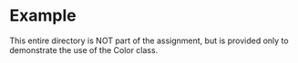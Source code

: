 Example
=======

This entire directory is NOT part of the assignment, but is provided only to demonstrate the use of the Color class.
